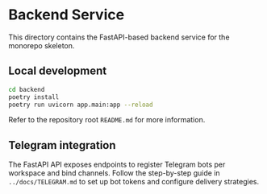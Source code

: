 # Backend Service

This directory contains the FastAPI-based backend service for the monorepo skeleton.

## Local development

```bash
cd backend
poetry install
poetry run uvicorn app.main:app --reload
```

Refer to the repository root `README.md` for more information.

## Telegram integration

The FastAPI API exposes endpoints to register Telegram bots per workspace and
bind channels. Follow the step-by-step guide in `../docs/TELEGRAM.md` to set up
bot tokens and configure delivery strategies.
